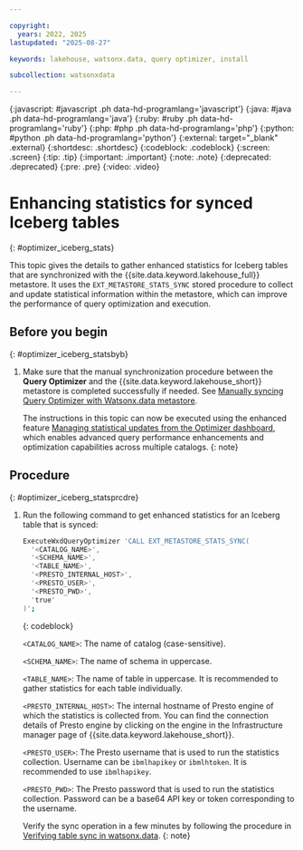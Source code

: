 ```yaml
---

copyright:
  years: 2022, 2025
lastupdated: "2025-08-27"

keywords: lakehouse, watsonx.data, query optimizer, install

subcollection: watsonxdata

---
```


{:javascript: #javascript .ph data-hd-programlang='javascript'}
{:java: #java .ph data-hd-programlang='java'}
{:ruby: #ruby .ph data-hd-programlang='ruby'}
{:php: #php .ph data-hd-programlang='php'}
{:python: #python .ph data-hd-programlang='python'}
{:external: target="_blank" .external}
{:shortdesc: .shortdesc}
{:codeblock: .codeblock}
{:screen: .screen}
{:tip: .tip}
{:important: .important}
{:note: .note}
{:deprecated: .deprecated}
{:pre: .pre}
{:video: .video}

# Enhancing statistics for synced Iceberg tables
{: #optimizer_iceberg_stats}

This topic gives the details to gather enhanced statistics for Iceberg tables that are synchronized with the {{site.data.keyword.lakehouse_full}} metastore. It uses the `EXT_METASTORE_STATS_SYNC` stored procedure to collect and update statistical information within the metastore, which can improve the performance of query optimization and execution.

## Before you begin
{: #optimizer_iceberg_statsbyb}

1. Make sure that the manual synchronization procedure between the **Query Optimizer** and the {{site.data.keyword.lakehouse_short}} metastore is completed successfully if needed. See [Manually syncing Query Optimizer with Watsonx.data metastore](https://cloud.ibm.com/docs/watsonxdata?topic=watsonxdata-sync_optimizer_meta).

   The instructions in this topic can now be executed using the enhanced feature [Managing statistical updates from the Optimizer dashboard](/docs/watsonxdata?topic=watsonxdata-analyze_optimizer), which enables advanced query performance enhancements and optimization capabilities across multiple
   catalogs.
   {: note}

## Procedure
{: #optimizer_iceberg_statsprcdre}

1. Run the following command to get enhanced statistics for an Iceberg table that is synced:

   ```bash
   ExecuteWxdQueryOptimizer 'CALL EXT_METASTORE_STATS_SYNC(
     '<CATALOG_NAME>',
     '<SCHEMA_NAME>',
     '<TABLE_NAME>',
     '<PRESTO_INTERNAL_HOST>',
     '<PRESTO_USER>',
     '<PRESTO_PWD>',
     'true'
   )';
   ```
   {: codeblock}

   `<CATALOG_NAME>`: The name of catalog (case-sensitive).

   `<SCHEMA_NAME>`: The name of schema in uppercase.

   `<TABLE_NAME>`: The name of table in uppercase. It is recommended to gather statistics for each table individually.

   `<PRESTO_INTERNAL_HOST>`: The internal hostname of Presto engine of which the statistics is collected from. You can find the connection details of Presto engine by clicking on the engine in the Infrastructure manager page of {{site.data.keyword.lakehouse_short}}.

   `<PRESTO_USER>`: The Presto username that is used to run the statistics collection. Username can be `ibmlhapikey` or `ibmlhtoken`. It is recommended to use `ibmlhapikey`.

   `<PRESTO_PWD>`: The Presto password that is used to run the statistics collection. Password can be a base64 API key or token corresponding to the username.

   Verify the sync operation in a few minutes by following the procedure in [Verifying table sync in watsonx.data](/docs/watsonxdata?topic=watsonxdata-sync_optimizer_verify).
   {: note}
